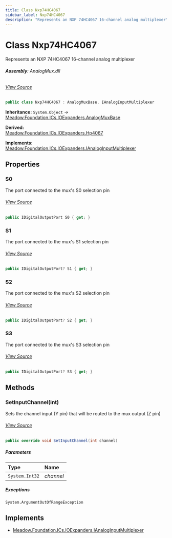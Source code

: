 ```yaml
---
title: Class Nxp74HC4067
sidebar_label: Nxp74HC4067
description: "Represents an NXP 74HC4067 16-channel analog multiplexer"
---
```

# Class Nxp74HC4067
Represents an NXP 74HC4067 16-channel analog multiplexer

###### **Assembly**: AnalogMux.dll
###### [View Source](https://github.com/WildernessLabs/Meadow.Foundation.git/blob/develop/Source/Meadow.Foundation.Peripherals/ICs.IOExpanders.AnalogMux/Driver/Drivers/Nxp74HC4067.cs#L9)
```csharp title="Declaration"
public class Nxp74HC4067 : AnalogMuxBase, IAnalogInputMultiplexer
```
**Inheritance:** `System.Object` -> [Meadow.Foundation.ICs.IOExpanders.AnalogMuxBase](../Meadow.Foundation.ICs.IOExpanders/AnalogMuxBase)

**Derived:**  
[Meadow.Foundation.ICs.IOExpanders.Hp4067](../Meadow.Foundation.ICs.IOExpanders/Hp4067)

**Implements:**  
[Meadow.Foundation.ICs.IOExpanders.IAnalogInputMultiplexer](../Meadow.Foundation.ICs.IOExpanders/IAnalogInputMultiplexer)

## Properties
### S0
The port connected to the mux's S0 selection pin
###### [View Source](https://github.com/WildernessLabs/Meadow.Foundation.git/blob/develop/Source/Meadow.Foundation.Peripherals/ICs.IOExpanders.AnalogMux/Driver/Drivers/Nxp74HC4067.cs#L14)
```csharp title="Declaration"
public IDigitalOutputPort S0 { get; }
```
### S1
The port connected to the mux's S1 selection pin
###### [View Source](https://github.com/WildernessLabs/Meadow.Foundation.git/blob/develop/Source/Meadow.Foundation.Peripherals/ICs.IOExpanders.AnalogMux/Driver/Drivers/Nxp74HC4067.cs#L18)
```csharp title="Declaration"
public IDigitalOutputPort? S1 { get; }
```
### S2
The port connected to the mux's S2 selection pin
###### [View Source](https://github.com/WildernessLabs/Meadow.Foundation.git/blob/develop/Source/Meadow.Foundation.Peripherals/ICs.IOExpanders.AnalogMux/Driver/Drivers/Nxp74HC4067.cs#L22)
```csharp title="Declaration"
public IDigitalOutputPort? S2 { get; }
```
### S3
The port connected to the mux's S3 selection pin
###### [View Source](https://github.com/WildernessLabs/Meadow.Foundation.git/blob/develop/Source/Meadow.Foundation.Peripherals/ICs.IOExpanders.AnalogMux/Driver/Drivers/Nxp74HC4067.cs#L26)
```csharp title="Declaration"
public IDigitalOutputPort? S3 { get; }
```
## Methods
### SetInputChannel(int)
Sets the channel input (Y pin) that will be routed to the mux output (Z pin)
###### [View Source](https://github.com/WildernessLabs/Meadow.Foundation.git/blob/develop/Source/Meadow.Foundation.Peripherals/ICs.IOExpanders.AnalogMux/Driver/Drivers/Nxp74HC4067.cs#L45)
```csharp title="Declaration"
public override void SetInputChannel(int channel)
```

##### Parameters

| Type | Name |
|:--- |:--- |
| `System.Int32` | *channel* |


##### Exceptions

`System.ArgumentOutOfRangeException`  


## Implements

* [Meadow.Foundation.ICs.IOExpanders.IAnalogInputMultiplexer](../Meadow.Foundation.ICs.IOExpanders/IAnalogInputMultiplexer)

